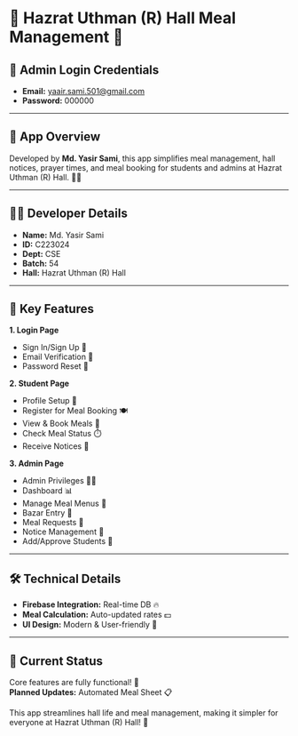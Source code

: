 # 🎉 Hazrat Uthman (R) Hall Meal Management 🎉

## 🔑 Admin Login Credentials  
- **Email:** yaair.sami.501@gmail.com  
- **Password:** 000000  

---

## 📱 App Overview  
Developed by **Md. Yasir Sami**, this app simplifies meal management, hall notices, prayer times, and meal booking for students and admins at Hazrat Uthman (R) Hall. 🥘📅

---

## 👨‍💻 Developer Details  
- **Name:** Md. Yasir Sami  
- **ID:** C223024  
- **Dept:** CSE  
- **Batch:** 54  
- **Hall:** Hazrat Uthman (R) Hall  

---

## 🔑 Key Features  
**1. Login Page**  
- Sign In/Sign Up 🔐  
- Email Verification 📧  
- Password Reset 🔑  

**2. Student Page**  
- Profile Setup 🎨  
- Register for Meal Booking 🍽️  
- View & Book Meals 📅  
- Check Meal Status ⏱️  
- Receive Notices 📢  

**3. Admin Page**  
- Admin Privileges 👩‍💼  
- Dashboard 📊  
- Manage Meal Menus 🍴  
- Bazar Entry 🛒  
- Meal Requests 📝  
- Notice Management 📢  
- Add/Approve Students 🏫  

---

## 🛠️ Technical Details  
- **Firebase Integration:** Real-time DB 🔥  
- **Meal Calculation:** Auto-updated rates 💵  
- **UI Design:** Modern & User-friendly 🎨  

---

## 🚀 Current Status  
Core features are fully functional! 🌟  
**Planned Updates:** Automated Meal Sheet 📋  

This app streamlines hall life and meal management, making it simpler for everyone at Hazrat Uthman (R) Hall! 🎉

